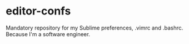 editor-confs
============

Mandatory repository for my Sublime preferences, .vimrc and .bashrc. Because I'm a software engineer.
